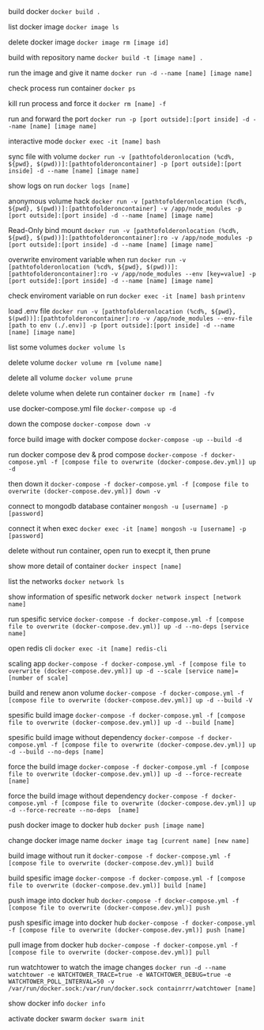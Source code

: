 build docker
`docker build .`

list docker image
`docker image ls`

delete docker image
`docker image rm [image id]`

build with repository name
`docker build -t [image name] .`

run the image and give it name
`docker run -d --name [name] [image name]`

check process run container
`docker ps `

kill run process and force it
`docker rm [name] -f`

run and forward the port
`docker run -p [port outside]:[port inside] -d --name [name] [image name]`

interactive mode
`docker exec -it [name] bash`

sync file with volume
`docker run -v [pathtofolderonlocation (%cd%, ${pwd}, $(pwd))]:[pathtofolderoncontainer] -p [port outside]:[port inside] -d --name [name] [image name]`

show logs on run
`docker logs [name]`

anonymous volume hack
`docker run -v [pathtofolderonlocation (%cd%, ${pwd}, $(pwd))]:[pathtofolderoncontainer] -v /app/node_modules -p [port outside]:[port inside] -d --name [name] [image name]`

Read-Only bind mount
`docker run -v [pathtofolderonlocation (%cd%, ${pwd}, $(pwd))]:[pathtofolderoncontainer]:ro -v /app/node_modules -p [port outside]:[port inside] -d --name [name] [image name]`

overwrite enviroment variable when run
`docker run -v [pathtofolderonlocation (%cd%, ${pwd}, $(pwd))]:[pathtofolderoncontainer]:ro -v /app/node_modules --env [key=value] -p [port outside]:[port inside] -d --name [name] [image name]`

check enviroment variable on run
`docker exec -it [name] bash`
`printenv`

load .env file
`docker run -v [pathtofolderonlocation (%cd%, ${pwd}, $(pwd))]:[pathtofolderoncontainer]:ro -v /app/node_modules --env-file [path to env (./.env)] -p [port outside]:[port inside] -d --name [name] [image name]`

list some volumes
`docker volume ls`

delete volume
`docker volume rm [volume name]`

delete all volume
`docker volume prune`

delete volume when delete run container
`docker rm [name] -fv`

use docker-compose.yml file
`docker-compose up -d`

down the compose
`docker-compose down -v`

force build image with docker compose
`docker-compose -up --build -d`

run docker compose dev & prod compose
`docker-compose -f docker-compose.yml -f [compose file to overwrite (docker-compose.dev.yml)] up -d`

then down it
`docker-compose -f docker-compose.yml -f [compose file to overwrite (docker-compose.dev.yml)] down -v`

connect to mongodb database container
`mongosh -u [username] -p [password]`

connect it when exec
`docker exec -it [name] mongosh -u [username] -p [password]`

delete without run container, open run to execpt it, then prune

show more detail of container
`docker inspect [name]`

list the networks
`docker network ls`

show information of spesific network
`docker network inspect [network name]`

run spesific service
`docker-compose -f docker-compose.yml -f [compose file to overwrite (docker-compose.dev.yml)] up -d --no-deps [service name]`

open redis cli
`docker exec -it [name] redis-cli`

scaling app
`docker-compose -f docker-compose.yml -f [compose file to overwrite (docker-compose.dev.yml)] up -d --scale [service name]=[number of scale]`

build and renew anon volume
`docker-compose -f docker-compose.yml -f [compose file to overwrite (docker-compose.dev.yml)] up -d --build -V`

spesific build image
`docker-compose -f docker-compose.yml -f [compose file to overwrite (docker-compose.dev.yml)] up -d --build [name]`

spesific build image without dependency
`docker-compose -f docker-compose.yml -f [compose file to overwrite (docker-compose.dev.yml)] up -d --build --no-deps [name]`

force the build image
`docker-compose -f docker-compose.yml -f [compose file to overwrite (docker-compose.dev.yml)] up -d --force-recreate [name]`

force the build image without dependency
`docker-compose -f docker-compose.yml -f [compose file to overwrite (docker-compose.dev.yml)] up -d --force-recreate --no-deps  [name]`

push docker image to docker hub
`docker push [image name]`

change docker image name
`docker image tag [current name] [new name]`

build image without run it
`docker-compose -f docker-compose.yml -f [compose file to overwrite (docker-compose.dev.yml)] build`

build spesific image
`docker-compose -f docker-compose.yml -f [compose file to overwrite (docker-compose.dev.yml)] build [name]`

push image into docker hub
`docker-compose -f docker-compose.yml -f [compose file to overwrite (docker-compose.dev.yml)] push`

push spesific image into docker hub
`docker-compose -f docker-compose.yml -f [compose file to overwrite (docker-compose.dev.yml)] push [name]`

pull image from docker hub
`docker-compose -f docker-compose.yml -f [compose file to overwrite (docker-compose.dev.yml)] pull`

run watchtower to watch the image changes
`docker run -d --name watchtower -e WATCHTOWER_TRACE=true -e WATCHTOWER_DEBUG=true -e WATCHTOWER_POLL_INTERVAL=50 -v /var/run/docker.sock:/var/run/docker.sock containrrr/watchtower [name]`

show docker info
`docker info`

activate docker swarm
`docker swarm init`


